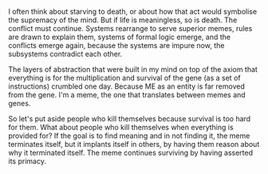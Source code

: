 I often think about starving to death, or about how that act would symbolise the supremacy of the mind.
But if life is meaningless, so is death. The conflict must continue. Systems rearrange to serve superior
memes, rules are drawn to explain them, systems of formal logic emerge, and the conflicts emerge again,
because the systems are impure now, the subsystems contradict each other.

The layers of abstraction that were built in my mind on top of the axiom that everything is
for the multiplication and survival of the gene (as a set of instructions) crumbled one day. Because ME as an
entity is far removed from the gene. I'm a meme, the one that translates between memes and genes.

So let's put aside people who kill themselves because survival is too hard for
them. What about people who kill themselves when everything is provided for? If the goal is to find
meaning and in not finding it, the meme terminates itself, but it implants itself in others, by having them reason about why it terminated itself. The meme continues surviving by having asserted its primacy.